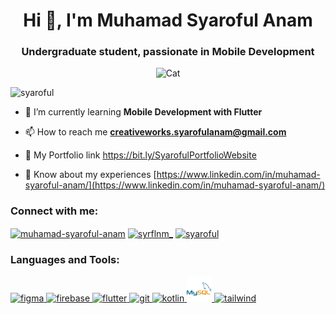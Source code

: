 <h1 align="center">Hi 👋, I'm Muhamad Syaroful Anam</h1>
<h3 align="center">Undergraduate student, passionate in Mobile Development</h3>
<p align="center">
  <img alt="Cat" width=200 src ="https://31.media.tumblr.com/fa78e85a07e15c5b3b38b78bd985b808/tumblr_mjp4omG4cL1s10dr8o1_500.gif">
</p>

<p align="left"> <img src="https://komarev.com/ghpvc/?username=syaroful&label=Profile%20views&color=0e75b6&style=flat" alt="syaroful" /> </p>

- 🌱 I’m currently learning **Mobile Development with Flutter**

- 📫 How to reach me **creativeworks.syarofulanam@gmail.com**

- 🚀 My Portfolio link <a href="https://bit.ly/SyarofulPortfolioWebsite" target="_blank">https://bit.ly/SyarofulPortfolioWebsite</a>

- 📄 Know about my experiences [https://www.linkedin.com/in/muhamad-syaroful-anam/](https://www.linkedin.com/in/muhamad-syaroful-anam/)

<h3 align="left">Connect with me:</h3>
<p align="left">
<a href="https://linkedin.com/in/muhamad-syaroful-anam" target="blank"><img align="center" src="https://raw.githubusercontent.com/rahuldkjain/github-profile-readme-generator/master/src/images/icons/Social/linked-in-alt.svg" alt="muhamad-syaroful-anam" height="30" width="40" /></a>
<a href="https://instagram.com/syrflnm_" target="blank"><img align="center" src="https://raw.githubusercontent.com/rahuldkjain/github-profile-readme-generator/master/src/images/icons/Social/instagram.svg" alt="syrflnm_" height="30" width="40" /></a>
<a href="https://www.behance.net/syaroful" target="blank"><img align="center" src="https://raw.githubusercontent.com/rahuldkjain/github-profile-readme-generator/master/src/images/icons/Social/behance.svg" alt="syaroful" height="30" width="40" /></a>
</p>

<h3 align="left">Languages and Tools:</h3>
<p align="left"> <a href="https://www.figma.com/" target="_blank" rel="noreferrer"> <img src="https://www.vectorlogo.zone/logos/figma/figma-icon.svg" alt="figma" width="40" height="40"/> </a> <a href="https://firebase.google.com/" target="_blank" rel="noreferrer"> <img src="https://www.vectorlogo.zone/logos/firebase/firebase-icon.svg" alt="firebase" width="40" height="40"/> </a> <a href="https://flutter.dev" target="_blank" rel="noreferrer"> <img src="https://www.vectorlogo.zone/logos/flutterio/flutterio-icon.svg" alt="flutter" width="40" height="40"/> </a> <a href="https://git-scm.com/" target="_blank" rel="noreferrer"> <img src="https://www.vectorlogo.zone/logos/git-scm/git-scm-icon.svg" alt="git" width="40" height="40"/> </a> <a href="https://kotlinlang.org" target="_blank" rel="noreferrer"> <img src="https://www.vectorlogo.zone/logos/kotlinlang/kotlinlang-icon.svg" alt="kotlin" width="40" height="40"/> </a> <a href="https://www.mysql.com/" target="_blank" rel="noreferrer"> <img src="https://raw.githubusercontent.com/devicons/devicon/master/icons/mysql/mysql-original-wordmark.svg" alt="mysql" width="40" height="40"/> </a> <a href="https://tailwindcss.com/" target="_blank" rel="noreferrer"> <img src="https://www.vectorlogo.zone/logos/tailwindcss/tailwindcss-icon.svg" alt="tailwind" width="40" height="40"/> </a> </p>

